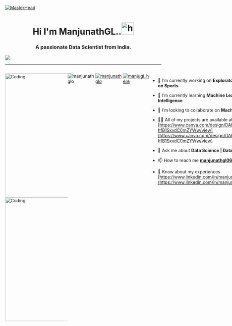 [![MasterHead](https://1.bp.blogspot.com/-7A4WynwLsMw/XbBpCXG8fHI/AAAAAAAAMt4/uOa1bpLskYgrwGbllhSu2SDj_Mig8SXJQCLcBGAsYHQ/s1600/2000_600px.gif)](https://rishavchanda.io)
<h1 align="center"> Hi I'm ManjunathGL..<img src="https://user-images.githubusercontent.com/1303154/88677602-1635ba80-d120-11ea-84d8-d263ba5fc3c0.gif" width="40px" height="40px" alt="hi">
<h3 align="center">A passionate Data Scientist from India.</h3>
  <div align="center">

</div>
     <a href="#" align="center"><img src="https://readme-typing-svg.herokuapp.com?color=FFF&center=true&lines=1500%2B+Hours+of+Coding+Experience;Data+Scientist;Data+Structure;Algorithm;Data+Analysis;Machine+Learning;Artificial+Intelligence;PLC+Programming;Robot+Programming;Full+Stack+Web+Developer"></img></a>
     <hr/>
     <div style="display:flex">
    <p align="left" style="max-width:40%">
<img align="right" alt="Coding" width="400" src="https://camo.githubusercontent.com/5ddf73ad3a205111cf8c686f687fc216c2946a75005718c8da5b837ad9de78c9/68747470733a2f2f7468756d62732e6766796361742e636f6d2f4576696c4e657874446576696c666973682d736d616c6c2e676966">
<img align="left" alt="Coding" width="400" src="https://devmastery.tech/static/developers-4984c0ac41b13002de2873e622efa63c.gif">

<p align="left"> <img src="https://komarev.com/ghpvc/?username=manjunathglo&label=Profile%20views&color=0e75b6&style=flat" alt="manjunathglo" /> </p>

<p align="left"> <a href="https://github.com/ryo-ma/github-profile-trophy"><img src="https://github-profile-trophy.vercel.app/?username=manjunathglo" alt="manjunathglo" /></a> </p>

<p align="left"> <a href="https://twitter.com/manjugl_here" target="blank"><img src="https://img.shields.io/twitter/follow/manjugl_here?logo=twitter&style=for-the-badge" alt="manjugl_here" /></a> </p>

- 🔭 I’m currently working on **Exploratory Data Analysis on Sports**

- 🌱 I’m currently learning **Machine Learning | Artificial Intelligence**

- 👯 I’m looking to collaborate on **Machine Learning**

- 👨‍💻 All of my projects are available at [https://www.canva.com/design/DAFOAmqU_vE/1Q8jcg-hfB1SxvdC0mZYWw/view](https://www.canva.com/design/DAFOAmqU_vE/1Q8jcg-hfB1SxvdC0mZYWw/view)

- 💬 Ask me about **Data Science | Data Analysis | AI & ML**

- 📫 How to reach me **manjunathgl064@gmail.com**

- 📄 Know about my experiences [https://www.linkedin.com/in/manjunathgl/](https://www.linkedin.com/in/manjunathgl/)
  
 
<!----------------------------------- Tech Stack Section ------------------------------------>
<h2><i>Tech Stack:</i></h2>

<p>
    <img src="https://img.shields.io/badge/HTML5-E34F26?style=for-the-badge&logo=html5&logoColor=white" alt="html5" />
    <img src="https://img.shields.io/badge/CSS3-1572B6?style=for-the-badge&logo=css3&logoColor=white" alt="css3" />
    <img src="https://img.shields.io/badge/Bootstrap-563D7C?style=for-the-badge&logo=bootstrap&logoColor=white" alt="bootstrap" />
    <img src="https://img.shields.io/badge/JavaScript-323330?style=for-the-badge&logo=javascript&logoColor=F7DF1E" alt="javascript" />
    <img src="https://img.shields.io/badge/Node.js-339933?style=for-the-badge&logo=nodedotjs&logoColor=white" alt="nodejs" />
    <img src="https://img.shields.io/badge/MongoDB-4EA94B?style=for-the-badge&logo=mongodb&logoColor=white" alt="mongodb" />
    <img src="https://img.shields.io/badge/Git-f44d27?style=for-the-badge&logo=git&logoColor=white" alt="git" />
    <img src="https://img.shields.io/badge/GitHub-100000?style=for-the-badge&logo=github&logoColor=white" alt="github" />
    <img src="https://img.shields.io/badge/Linux-FCC624?style=for-the-badge&logo=Linux&logoColor=white" alt="Linux" />
    <img src="https://img.shields.io/badge/React-20232A?style=for-the-badge&logo=react&logoColor=61DAFB" alt="reactjs" />
    <img src="https://img.shields.io/badge/Redux-593D88?style=for-the-badge&logo=redux&logoColor=white" alt="redux" />
    <img src="https://img.shields.io/badge/Material%20UI-007FFF?style=for-the-badge&logo=mui&logoColor=white" alt="material-ui" />
    <img src="https://img.shields.io/badge/Chakra%20UI-3bc7bd?style=for-the-badge&logo=chakraui&logoColor=white" alt="chakra-ui" />
    <img src="https://img.shields.io/badge/Python-3776AB?style=for-the-badge&logo=Python&logoColor=white" alt="Python" />
    <img src="https://img.shields.io/badge/C-A8B9CC?style=for-the-badge&logo=C&logoColor=white" alt="C" />
    <img src="https://img.shields.io/badge/C++-A8B9CC?style=for-the-badge&logo=C++&logoColor=white" alt="C++" />
    <img src="https://img.shields.io/badge/Selenium-43B02A?style=for-the-badge&logo=Selenium&logoColor=white" alt="Selenium" />
    <img src="https://img.shields.io/badge/Oracle-F80000?style=for-the-badge&logo=Oracle&logoColor=white" alt="Oracle" />
    <img src="https://img.shields.io/badge/Apache_Hive-FDEE21?style=for-the-badge&logo=Apache_Hive&logoColor=white" alt="Apache_Hive" />
    <img src="https://img.shields.io/badge/Amazon_AWS-232F3E?style=for-the-badge&logo=Amazon_AWS&logoColor=white" alt="Amazon_AWS" />
    <img src="https://img.shields.io/badge/AWS_Lambda-FF9900?style=for-the-badge&logo=MySQL&logoColor=white" alt="AWS_Lambda" />
    <img src="https://img.shields.io/badge/Amazon_EC2-FF9900?style=for-the-badge&logo= Amazon_EC2&logoColor=white" alt="Amazon_EC2" />
    <img src="https://img.shields.io/badge/Cloud-3693F3?style=for-the-badge&logo=iCloud&logoColor=white" alt="Cloud" />
    <img src="https://img.shields.io/badge/Apache_Hadoop-66CCFF?style=for-the-badge&logo=Apache_Hadoop&logoColor=white" alt="Apache_Hadoop" />
    <img src="https://img.shields.io/badge/Databricks-FF3621?style=for-the-badge&logo=Databricks&logoColor=white" alt="Databricks" />
    <img src="https://img.shields.io/badge/Apache_Spark-E25A1C?style=for-the-badge&logo=Apache_Spark&logoColor=white" alt="Apache_Spark" />
    <img src="https://img.shields.io/badge/Power_BI-F2C811?style=for-the-badge&logo=Power_BI&logoColor=white" alt="Power_BI" />
    <img src="https://img.shields.io/badge/Tableau-E97627?style=for-the-badge&logo=Tableau&logoColor=white" alt="Tableau" />
    <img src="https://img.shields.io/badge/RStudio-75AADB?style=for-the-badge&logo=RStudio&logoColor=white" alt="RStudio" />
    <img src="https://img.shields.io/badge/MySQL-4479A1?style=for-the-badge&logo=MySQL&logoColor=white" alt="MySQL" />
    <img src="https://img.shields.io/badge/Microsoft_Azure-CB2E6D?style=for-the-badge&logo=Microsoft_Azure&logoColor=white" alt="Microsoft_Azure" />
    <img src="https://img.shields.io/badge/R-276DC3?style=for-the-badge&logo=R&logoColor=white" alt="R" />
    <img src="https://img.shields.io/badge/Arduino-00979D?style=for-the-badge&logo=Arduino&logoColor=white" alt="Arduino" />
    <img src="https://img.shields.io/badge/ABB_RobotStudio-FF9E0F?style=for-the-badge&logo=ABB_RobotStudio&logoColor=white" alt="ABB_RobotStudio" />
    </p>
    <br>
  
  
  
  <!----------------------------------- Social Media Links Section ------------------------------------>
  
  
 <h2><i>Let's Connect with me:</i></h2>
<p align="left">
    <a href="https://www.linkedin.com/in/manjunathgl/">
        <img align="center" src="https://img.shields.io/badge/LinkedIn-0077B5?style=for-the-badge&logo=linkedin&logoColor=white" alt="https://www.linkedin.com/in/manjunathgl/" />
    </a>
  <a title="manjunathgl064@gmail.com" href="mailto:manjunathgl064@gmail.com">
        <img align="center" src="https://img.shields.io/badge/Gmail-D14836?style=for-the-badge&logo=gmail&logoColor=white" alt="manjunathgl064@gmail.com" />
    </a>
    <a href="https://twitter.com/manjugl_here">
        <img align="center" src="https://img.shields.io/badge/Twitter-1DA1F2?style=for-the-badge&logo=twitter&logoColor=white" alt="https://twitter.com/manjugl_here" />
  </a>
    <a href="https://leetcode.com/ManjunathGL/">
        <img align="center" src="https://img.shields.io/badge/LeetCode-FFA116?style=for-the-badge&logo=LeetCode&logoColor=white" alt="https://leetcode.com/ManjunathGL/" />
    </a>
    <a href="https://www.canva.com/design/DAFOAmqU_vE/1Q8jcg-hfB1SxvdC0mZYWw/view">
        <img align="center" src="https://img.shields.io/badge/Portfolio-18A303?style=for-the-badge&logo=ionic&logoColor=white" alt="https://www.canva.com/design/DAFOAmqU_vE/1Q8jcg-hfB1SxvdC0mZYWw/view" />
    </a>
     <a href="https://www.kaggle.com/manjunathgl064">
        <img align="center" src="https://img.shields.io/badge/Kaggle-20BEFF?style=for-the-badge&logo=Kaggle&logoColor=white" alt="https://www.kaggle.com/manjunathgl064" />
    </a>
    <a href="https://www.youtube.com/channel/UCnPaB5EtKX6ZEdVNnpkIRww">
        <img align="center" src="https://img.shields.io/badge/YouTube-FF0000?style=for-the-badge&logo=YouTube&logoColor=white" alt="https://www.youtube.com/channel/UCnPaB5EtKX6ZEdVNnpkIRww" />
    </a>
</p>
  
  
  
<!----------------------------------- GitHub Stats Section ------------------------------------>
  
  
 <h2><i>My GitHub Stats:</i></h2>

<p><img align="center" src="https://github-readme-stats.vercel.app/api/top-langs?username=manjunathglo&show_icons=true&locale=en&layout=compact&exclude=0&theme=tokyonight" alt="manjunathglo" /></p>
  
<p><img align="center" src="https://github-readme-stats.vercel.app/api?username=manjunathglo&show_icons=true&theme=tokyonight" alt="manjunathglo" /></p>

<p><img align="center" src="https://github-readme-streak-stats.herokuapp.com/?user=manjunathglo&show_icons=true&theme=tokyonight" alt="manjunathglo" /></p>

  
  
